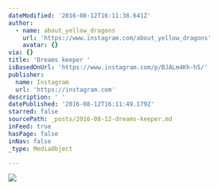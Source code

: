 ```yaml
---
dateModified: '2016-08-12T16:11:38.641Z'
author:
  - name: about_yellow_dragons
    url: 'https://www.instagram.com/about_yellow_dragons'
    avatar: {}
via: {}
title: 'Dreams keeper '
isBasedOnUrl: 'https://www.instagram.com/p/BJALm4Kh-h5/'
publisher:
  name: Instagram
  url: 'https://instagram.com'
description: ' '
datePublished: '2016-08-12T16:11:49.179Z'
starred: false
sourcePath: _posts/2016-08-12-dreams-keeper.md
inFeed: true
hasPage: false
inNav: false
_type: MediaObject

---
```

![ ](https://imgflo.herokuapp.com/graph/vahj1ThiexotieMo/b279fb49f13f9f46fa11bebb068f4dca/croprotate.jpg?cropheight=463&cropwidth=640&degrees=0&input=https%3A%2F%2Fscontent.cdninstagram.com%2Ft51.2885-15%2Fs640x640%2Fsh0.08%2Fe35%2F13712553_310671582607840_888201215_n.jpg%3Fig_cache_key%3DMTMxNTEwMjE0MTM1MDE0NDEyMQ%253D%253D.2&x=0&y=88)